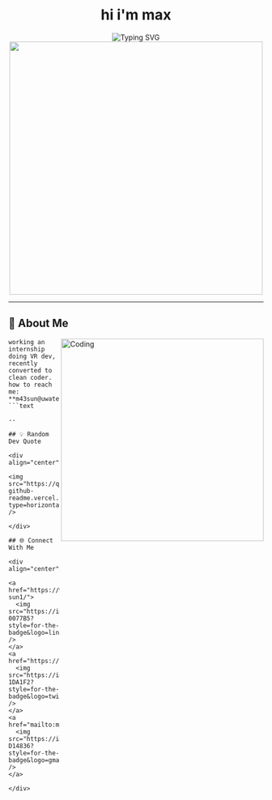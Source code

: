 <div align="center">
  
#  hi i'm max

<img src="https://readme-typing-svg.herokuapp.com?font=Fira+Code&size=30&duration=3000&pause=1000&color=00D9FF&center=true&vCenter=true&width=600&lines=Full+Stack+Developer;Open+Source+Enthusiast;Problem+Solver;Always+Learning" alt="Typing SVG" />

<img src="https://user-images.githubusercontent.com/74038190/225813708-98b745f2-7d22-48cf-9150-083f1b00d6c9.gif" width="500">

</div>

---

## 🚀 About Me

<img align="right" alt="Coding" width="400" src="https://user-images.githubusercontent.com/74038190/229223263-cf2e4b07-2615-4f87-9c38-e37600f8381a.gif">



```text
working an internship doing VR dev, recently converted to clean coder.
how to reach me: **m43sun@uwaterloo.ca**
```text

--

## 💡 Random Dev Quote

<div align="center">
  
<img src="https://quotes-github-readme.vercel.app/api?type=horizontal&theme=tokyonight" />

</div>

## 🌐 Connect With Me

<div align="center">

<a href="https://www.linkedin.com/in/max-sun1/">
  <img src="https://img.shields.io/badge/LinkedIn-0077B5?style=for-the-badge&logo=linkedin&logoColor=white" />
</a>
<a href="https://x.com/ratweeb">
  <img src="https://img.shields.io/badge/Twitter-1DA1F2?style=for-the-badge&logo=twitter&logoColor=white" />
</a>
<a href="mailto:m43sun@uwaterloo.ca">
  <img src="https://img.shields.io/badge/Gmail-D14836?style=for-the-badge&logo=gmail&logoColor=white" />
</a>

</div>
